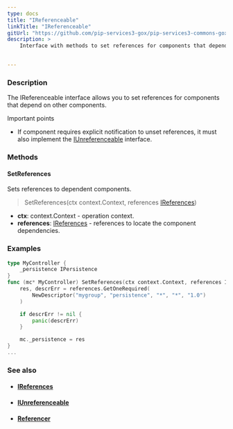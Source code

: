 ```yaml
---
type: docs
title: "IReferenceable"
linkTitle: "IReferenceable"
gitUrl: "https://github.com/pip-services3-gox/pip-services3-commons-gox"
description: >
    Interface with methods to set references for components that depend on other components. 

    
---
```


### Description

The IReferenceable interface allows you to set references for components that depend on other components.

Important points

- If component requires explicit notification to unset references, it must also implement the [IUnreferenceable](../iunreferenceable) interface.

### Methods

#### SetReferences
Sets references to dependent components.

> SetReferences(ctx context.Context, references [IReferences](../ireferences))

- **ctx**: context.Context - operation context.
- **references**: [IReferences](../ireferences) - references to locate the component dependencies. 

### Examples

```go
type MyController {
	_persistence IPersistence
}
func (mc* MyController) SetReferences(ctx context.Context, references IReferences) {
	res, descrErr = references.GetOneRequired(
		NewDescriptor("mygroup", "persistence", "*", "*", "1.0")
	)

    if descrErr != nil {
        panic(descrErr)
    }

    mc._persistence = res
}
...

```

### See also
- #### [IReferences](../ireferences)
- #### [IUnreferenceable](../iunreferenceable)
- #### [Referencer](../referencer)
